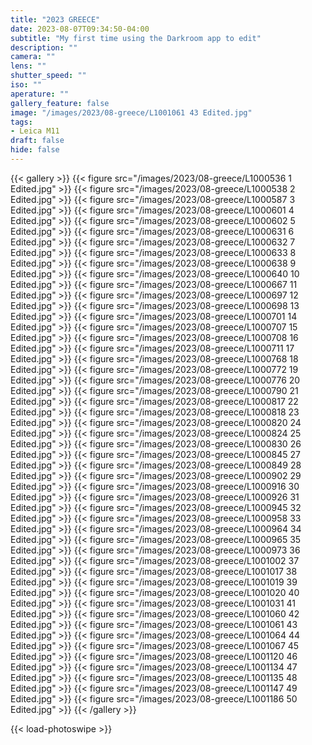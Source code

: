 ```yaml
---
title: "2023 GREECE"
date: 2023-08-07T09:34:50-04:00
subtitle: "My first time using the Darkroom app to edit"
description: ""
camera: ""
lens: ""
shutter_speed: ""
iso: ""
aperature: ""
gallery_feature: false
image: "/images/2023/08-greece/L1001061 43 Edited.jpg"
tags:
- Leica M11
draft: false
hide: false
---
```


{{< gallery >}}
  {{< figure src="/images/2023/08-greece/L1000536 1 Edited.jpg" >}}
  {{< figure src="/images/2023/08-greece/L1000538 2 Edited.jpg" >}}
  {{< figure src="/images/2023/08-greece/L1000587 3 Edited.jpg" >}}
  {{< figure src="/images/2023/08-greece/L1000601 4 Edited.jpg" >}}
  {{< figure src="/images/2023/08-greece/L1000602 5 Edited.jpg" >}}
  {{< figure src="/images/2023/08-greece/L1000631 6 Edited.jpg" >}}
  {{< figure src="/images/2023/08-greece/L1000632 7 Edited.jpg" >}}
  {{< figure src="/images/2023/08-greece/L1000633 8 Edited.jpg" >}}
  {{< figure src="/images/2023/08-greece/L1000638 9 Edited.jpg" >}}
  {{< figure src="/images/2023/08-greece/L1000640 10 Edited.jpg" >}}
  {{< figure src="/images/2023/08-greece/L1000667 11 Edited.jpg" >}}
  {{< figure src="/images/2023/08-greece/L1000697 12 Edited.jpg" >}}
  {{< figure src="/images/2023/08-greece/L1000698 13 Edited.jpg" >}}
  {{< figure src="/images/2023/08-greece/L1000701 14 Edited.jpg" >}}
  {{< figure src="/images/2023/08-greece/L1000707 15 Edited.jpg" >}}
  {{< figure src="/images/2023/08-greece/L1000708 16 Edited.jpg" >}}
  {{< figure src="/images/2023/08-greece/L1000711 17 Edited.jpg" >}}
  {{< figure src="/images/2023/08-greece/L1000768 18 Edited.jpg" >}}
  {{< figure src="/images/2023/08-greece/L1000772 19 Edited.jpg" >}}
  {{< figure src="/images/2023/08-greece/L1000776 20 Edited.jpg" >}}
  {{< figure src="/images/2023/08-greece/L1000790 21 Edited.jpg" >}}
  {{< figure src="/images/2023/08-greece/L1000817 22 Edited.jpg" >}}
  {{< figure src="/images/2023/08-greece/L1000818 23 Edited.jpg" >}}
  {{< figure src="/images/2023/08-greece/L1000820 24 Edited.jpg" >}}
  {{< figure src="/images/2023/08-greece/L1000824 25 Edited.jpg" >}}
  {{< figure src="/images/2023/08-greece/L1000830 26 Edited.jpg" >}}
  {{< figure src="/images/2023/08-greece/L1000845 27 Edited.jpg" >}}
  {{< figure src="/images/2023/08-greece/L1000849 28 Edited.jpg" >}}
  {{< figure src="/images/2023/08-greece/L1000902 29 Edited.jpg" >}}
  {{< figure src="/images/2023/08-greece/L1000916 30 Edited.jpg" >}}
  {{< figure src="/images/2023/08-greece/L1000926 31 Edited.jpg" >}}
  {{< figure src="/images/2023/08-greece/L1000945 32 Edited.jpg" >}}
  {{< figure src="/images/2023/08-greece/L1000958 33 Edited.jpg" >}}
  {{< figure src="/images/2023/08-greece/L1000964 34 Edited.jpg" >}}
  {{< figure src="/images/2023/08-greece/L1000965 35 Edited.jpg" >}}
  {{< figure src="/images/2023/08-greece/L1000973 36 Edited.jpg" >}}
  {{< figure src="/images/2023/08-greece/L1001002 37 Edited.jpg" >}}
  {{< figure src="/images/2023/08-greece/L1001017 38 Edited.jpg" >}}
  {{< figure src="/images/2023/08-greece/L1001019 39 Edited.jpg" >}}
  {{< figure src="/images/2023/08-greece/L1001020 40 Edited.jpg" >}}
  {{< figure src="/images/2023/08-greece/L1001031 41 Edited.jpg" >}}
  {{< figure src="/images/2023/08-greece/L1001060 42 Edited.jpg" >}}
  {{< figure src="/images/2023/08-greece/L1001061 43 Edited.jpg" >}}
  {{< figure src="/images/2023/08-greece/L1001064 44 Edited.jpg" >}}
  {{< figure src="/images/2023/08-greece/L1001067 45 Edited.jpg" >}}
  {{< figure src="/images/2023/08-greece/L1001120 46 Edited.jpg" >}}
  {{< figure src="/images/2023/08-greece/L1001134 47 Edited.jpg" >}}
  {{< figure src="/images/2023/08-greece/L1001135 48 Edited.jpg" >}}
  {{< figure src="/images/2023/08-greece/L1001147 49 Edited.jpg" >}}
  {{< figure src="/images/2023/08-greece/L1001186 50 Edited.jpg" >}}
{{< /gallery >}}

{{< load-photoswipe >}}
